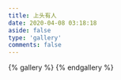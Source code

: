 ```yaml
---
title: 上头有人
date: 2020-04-08 03:18:18
aside: false
type: 'gallery'
comments: false
---
```

{% gallery %}
{% endgallery %}